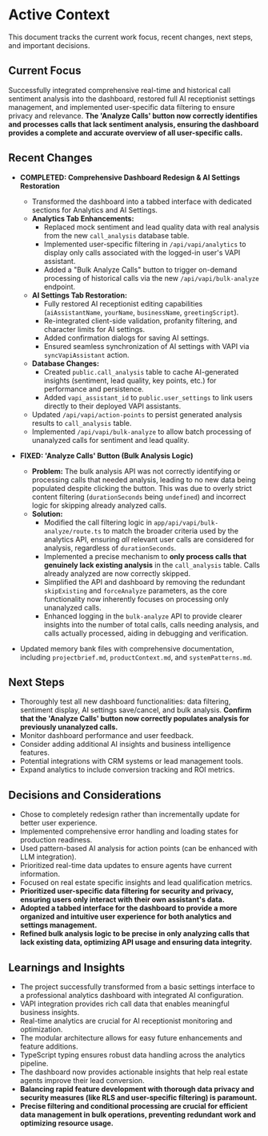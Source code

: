 # Active Context

This document tracks the current work focus, recent changes, next steps, and important decisions.

## Current Focus

Successfully integrated comprehensive real-time and historical call sentiment analysis into the dashboard, restored full AI receptionist settings management, and implemented user-specific data filtering to ensure privacy and relevance. **The 'Analyze Calls' button now correctly identifies and processes calls that lack sentiment analysis, ensuring the dashboard provides a complete and accurate overview of all user-specific calls.**

## Recent Changes

- **COMPLETED: Comprehensive Dashboard Redesign & AI Settings Restoration**
  - Transformed the dashboard into a tabbed interface with dedicated sections for Analytics and AI Settings.
  - **Analytics Tab Enhancements:**
    - Replaced mock sentiment and lead quality data with real analysis from the new `call_analysis` database table.
    - Implemented user-specific filtering in `/api/vapi/analytics` to display only calls associated with the logged-in user's VAPI assistant.
    - Added a "Bulk Analyze Calls" button to trigger on-demand processing of historical calls via the new `/api/vapi/bulk-analyze` endpoint.
  - **AI Settings Tab Restoration:**
    - Fully restored AI receptionist editing capabilities (`aiAssistantName`, `yourName`, `businessName`, `greetingScript`).
    - Re-integrated client-side validation, profanity filtering, and character limits for AI settings.
    - Added confirmation dialogs for saving AI settings.
    - Ensured seamless synchronization of AI settings with VAPI via `syncVapiAssistant` action.
  - **Database Changes:**
    - Created `public.call_analysis` table to cache AI-generated insights (sentiment, lead quality, key points, etc.) for performance and persistence.
    - Added `vapi_assistant_id` to `public.user_settings` to link users directly to their deployed VAPI assistants.
  - Updated `/api/vapi/action-points` to persist generated analysis results to `call_analysis` table.
  - Implemented `/api/vapi/bulk-analyze` to allow batch processing of unanalyzed calls for sentiment and lead quality.

- **FIXED: 'Analyze Calls' Button (Bulk Analysis Logic)**
  - **Problem:** The bulk analysis API was not correctly identifying or processing calls that needed analysis, leading to no new data being populated despite clicking the button. This was due to overly strict content filtering (`durationSeconds` being `undefined`) and incorrect logic for skipping already analyzed calls.
  - **Solution:**
    - Modified the call filtering logic in `app/api/vapi/bulk-analyze/route.ts` to match the broader criteria used by the analytics API, ensuring *all* relevant user calls are considered for analysis, regardless of `durationSeconds`.
    - Implemented a precise mechanism to **only process calls that genuinely lack existing analysis** in the `call_analysis` table. Calls already analyzed are now correctly skipped.
    - Simplified the API and dashboard by removing the redundant `skipExisting` and `forceAnalyze` parameters, as the core functionality now inherently focuses on processing only unanalyzed calls.
    - Enhanced logging in the `bulk-analyze` API to provide clearer insights into the number of total calls, calls needing analysis, and calls actually processed, aiding in debugging and verification.

- Updated memory bank files with comprehensive documentation, including `projectbrief.md`, `productContext.md`, and `systemPatterns.md`.

## Next Steps

- Thoroughly test all new dashboard functionalities: data filtering, sentiment display, AI settings save/cancel, and bulk analysis. **Confirm that the 'Analyze Calls' button now correctly populates analysis for previously unanalyzed calls.**
- Monitor dashboard performance and user feedback.
- Consider adding additional AI insights and business intelligence features.
- Potential integrations with CRM systems or lead management tools.
- Expand analytics to include conversion tracking and ROI metrics.

## Decisions and Considerations

- Chose to completely redesign rather than incrementally update for better user experience.
- Implemented comprehensive error handling and loading states for production readiness.
- Used pattern-based AI analysis for action points (can be enhanced with LLM integration).
- Prioritized real-time data updates to ensure agents have current information.
- Focused on real estate specific insights and lead qualification metrics.
- **Prioritized user-specific data filtering for security and privacy, ensuring users only interact with their own assistant's data.**
- **Adopted a tabbed interface for the dashboard to provide a more organized and intuitive user experience for both analytics and settings management.**
- **Refined bulk analysis logic to be precise in only analyzing calls that lack existing data, optimizing API usage and ensuring data integrity.**

## Learnings and Insights

- The project successfully transformed from a basic settings interface to a professional analytics dashboard with integrated AI configuration.
- VAPI integration provides rich call data that enables meaningful business insights.
- Real-time analytics are crucial for AI receptionist monitoring and optimization.
- The modular architecture allows for easy future enhancements and feature additions.
- TypeScript typing ensures robust data handling across the analytics pipeline.
- The dashboard now provides actionable insights that help real estate agents improve their lead conversion.
- **Balancing rapid feature development with thorough data privacy and security measures (like RLS and user-specific filtering) is paramount.**
- **Precise filtering and conditional processing are crucial for efficient data management in bulk operations, preventing redundant work and optimizing resource usage.** 